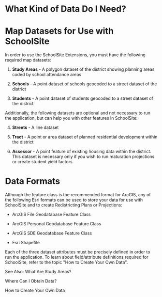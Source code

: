 # What Kind of Data Do I Need?

# Map Datasets for Use with SchoolSite
In order to use the SchoolSite Extensions, you must have the following required map datasets:

 

1. **Study Areas** - A polygon dataset of the district showing planning areas coded by school attendance areas

1. **Schools** - A point dataset of schools geocoded to a street dataset of the district

1. **Students** - A point dataset of students geocoded to a street dataset of the district

 

Additionally, the following datasets are optional and not necessary to run the application, but can help you with other features in SchoolSite:

 

4. **Streets** - A line dataset

5. **Tract** - A point or area dataset of planned residential development within the district

6. **Assessor** - A point feature of existing housing data within the district. This dataset is necessary only if you wish to run maturation projections or create student yield factors.

 

# Data Formats
Although the feature class is the recommended format for ArcGIS, any of the following Esri formats can be used to store your data for use with SchoolSite and to create Redistricting Plans or Projections:

 

* ArcGIS File Geodatabase Feature Class

* ArcGIS Personal Geodatabase Feature Class

* ArcGIS SDE Geodatabase Feature Class

* Esri Shapefile

 

Each of the three dataset attributes must be precisely defined in order to run the application.  To learn about field/attribute definitions required for SchoolSite, refer to the topic "How to Create Your Own Data".

See Also:
What Are Study Areas?

Where Can I Obtain Data?

How to Create Your Own Data
